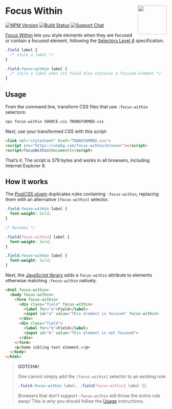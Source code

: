 # Focus Within [<img src="http://jonathantneal.github.io/js-logo.svg" alt="" width="90" height="90" align="right">][Focus Within]

[![NPM Version][npm-img]][npm-url]
[![Build Status][cli-img]][cli-url]
[![Support Chat][git-img]][git-url]

[Focus Within] lets you style elements when they are focused or contain a
focused element, following the [Selectors Level 4] specification.

```css
.field label {
  /* style a label */
}

.field:focus-within label {
  /* style a label when its field also contains a focused element */
}
```

## Usage

From the command line, transform CSS files that use `:focus-within` selectors:

```bash
npx focus-within SOURCE.css TRANSFORMED.css
```

Next, use your transformed CSS with this script:

```html
<link rel="stylesheet" href="TRANSFORMED.css">
<script src="https://unpkg.com/focus-within/browser"></script>
<script>focusWithin(document)</script>
```

That’s it. The script is 379 bytes and works in all browsers, including
Internet Explorer 9.

## How it works

The [PostCSS plugin](README-POSTCSS.md) duplicates rules containing
`:focus-within`, replacing them with an alternative `[focus-within]` selector.

```css
.field:focus-within label {
  font-weight: bold;
}

/* becomes */

.field[focus-within] label {
  font-weight: bold;
}

.field:focus-within label {
  font-weight: bold;
}
```

Next, the [JavaScript library](README-BROWSER.md) adds a `focus-within`
attribute to elements otherwise matching `:focus-within` natively.

```html
<html focus-within>
  <body focus-within>
    <form focus-within>
      <div class="field" focus-within>
        <label for="a">Field</label>
        <input id="a" value="This element is focused" focus-within>
      </div>
      <div class="field">
        <label for="b">Field</label>
        <input id="b" value="This element is not focused">
      </div>
    </form>
    <p>Some sibling text element.</p>
  </body>
</html>
```

> **GOTCHA!**
>
> One cannot simply add the `[focus-within]` selector to an existing rule:
> ```css
> .field:focus-within label, .field[focus-within] label {}
> ```
> Browsers that don't support `:focus-within` will throw the entire rule away!
> This is why you should follow the [Usage](#usage) instructions.

[cli-img]: https://img.shields.io/travis/jonathantneal/focus-within/master.svg
[cli-url]: https://travis-ci.org/jonathantneal/focus-within
[git-img]: https://img.shields.io/badge/support-chat-blue.svg
[git-url]: https://gitter.im/postcss/postcss
[npm-img]: https://img.shields.io/npm/v/focus-within.svg
[npm-url]: https://www.npmjs.com/package/focus-within

[Focus Within]: https://github.com/jonathantneal/focus-within
[PostCSS Preset Env]: https://preset-env.cssdb.org/
[Selectors Level 4]: https://www.w3.org/TR/selectors-4/#the-focus-within-pseudo
